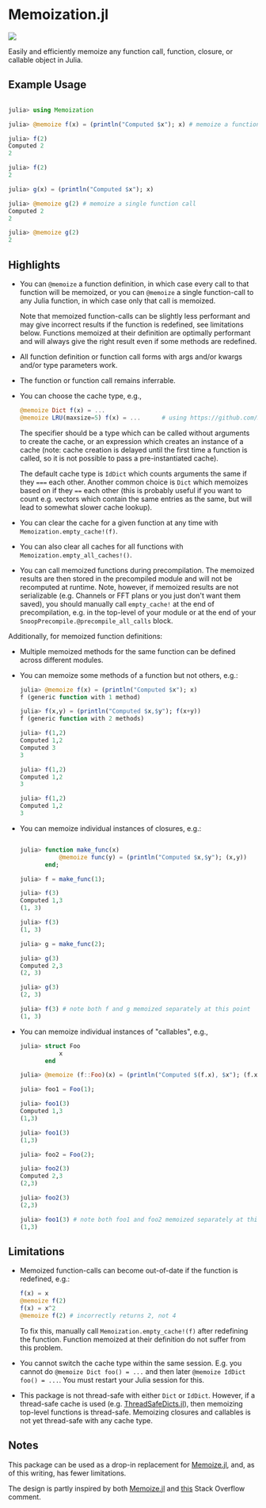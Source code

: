 # Memoization.jl

[![](https://github.com/marius311/Memoization.jl/workflows/runtests/badge.svg)](https://github.com/marius311/Memoization.jl/actions?query=workflow%3Aruntests+branch%3Amaster) 

Easily and efficiently memoize any function call, function, closure, or callable object in Julia.

## Example Usage

```julia

julia> using Memoization

julia> @memoize f(x) = (println("Computed $x"); x) # memoize a function

julia> f(2)
Computed 2
2

julia> f(2)
2

julia> g(x) = (println("Computed $x"); x)

julia> @memoize g(2) # memoize a single function call
Computed 2
2

julia> @memoize g(2)
2
```


## Highlights

* You can `@memoize` a function definition, in which case every call to that function will be memoized, or you can `@memoize` a single function-call to any Julia function, in which case only that call is memoized. 

    Note that memoized function-calls can be slightly less performant and may give incorrect results if the function is redefined, see limitations below. Functions memoized at their definition are optimally performant and will always give the right result even if some methods are redefined.

* All function definition or function call forms with args and/or kwargs and/or type parameters work.

* The function or function call remains inferrable.

* You can choose the cache type, e.g.,

    ```julia
    @memoize Dict f(x) = ...
    @memoize LRU(maxsize=5) f(x) = ...      # using https://github.com/JuliaCollections/LRUCache.jl
    ```

    The specifier should be a type which can be called without arguments to create the cache, or an expression which creates an instance of a cache (note: cache creation is delayed until the first time a function is called, so it is not possible to pass a pre-instantiated cache). 
    
    The default cache type is `IdDict` which 
    counts arguments the same if they `===` each other. Another common choice is `Dict` which memoizes based on if they `==` each other (this is probably useful if you want to count e.g. vectors which contain the same entries as the same, but will lead to somewhat slower cache lookup).
    
* You can clear the cache for a given function at any time with `Memoization.empty_cache!(f)`.

* You can also clear all caches for all functions with `Memoization.empty_all_caches!()`.

* You can call memoized functions during precompilation. The memoized results are then stored in the precompiled module and will not be recomputed at runtime. Note, however, if memoized results are not serializable (e.g. Channels or FFT plans or you just don't want them saved), you should manually call `empty_cache!` at the end of precompilation, e.g. in the top-level of your module or at the end of your `SnoopPrecompile.@precompile_all_calls` block.

Additionally, for memoized function definitions:

* Multiple memoized methods for the same function can be defined across different modules.

* You can memoize some methods of a function but not others, e.g.:

    ```julia
    julia> @memoize f(x) = (println("Computed $x"); x)
    f (generic function with 1 method)

    julia> f(x,y) = (println("Computed $x,$y"); f(x+y))
    f (generic function with 2 methods)

    julia> f(1,2)
    Computed 1,2
    Computed 3
    3

    julia> f(1,2)
    Computed 1,2
    3

    julia> f(1,2)
    Computed 1,2
    3
    ```
 
* You can memoize individual instances of closures, e.g.:

    ```julia

    julia> function make_func(x)
               @memoize func(y) = (println("Computed $x,$y"); (x,y))
           end;

    julia> f = make_func(1);

    julia> f(3)
    Computed 1,3
    (1, 3)

    julia> f(3)
    (1, 3)

    julia> g = make_func(2);

    julia> g(3)
    Computed 2,3
    (2, 3)

    julia> g(3)
    (2, 3)

    julia> f(3) # note both f and g memoized separately at this point
    (1, 3)
    ```

* You can memoize individual instances of "callables", e.g.,

    ```julia
    julia> struct Foo
               x
           end
    
    julia> @memoize (f::Foo)(x) = (println("Computed $(f.x), $x"); (f.x, x))
    
    julia> foo1 = Foo(1);
    
    julia> foo1(3)
    Computed 1,3
    (1,3)
    
    julia> foo1(3)
    (1,3)
    
    julia> foo2 = Foo(2);
    
    julia> foo2(3)
    Computed 2,3
    (2,3)
    
    julia> foo2(3)
    (2,3)

    julia> foo1(3) # note both foo1 and foo2 memoized separately at this point
    (1,3)
    ```

## Limitations

* Memoized function-calls can become out-of-date if the function is redefined, e.g.:

    ```julia
    f(x) = x
    @memoize f(2)
    f(x) = x^2
    @memoize f(2) # incorrectly returns 2, not 4
    ```

    To fix this, manually call `Memoization.empty_cache!(f)` after redefining the function. Function memoized at their definition do not suffer from this problem.

* You cannot switch the cache type within the same session. E.g. you cannot do `@memoize Dict foo() = ...` and then later `@memoize IdDict foo() = ...`. You must restart your Julia session for this.  

* This package is not thread-safe with either `Dict` or `IdDict`. However, if a thread-safe cache is used (e.g. [ThreadSafeDicts.jl](https://github.com/wherrera10/ThreadSafeDicts.jl)), then memoizing top-level functions is thread-safe. Memoizing closures and callables is not yet thread-safe with any cache type. 

## Notes

This package can be used as a drop-in replacement for [Memoize.jl](https://github.com/JuliaCollections/Memoize.jl), and, as of this writing, has fewer limitations.

The design is partly inspired by both [Memoize.jl](https://github.com/JuliaCollections/Memoize.jl) and [this](https://stackoverflow.com/a/52084004/1078529) Stack Overflow comment.
